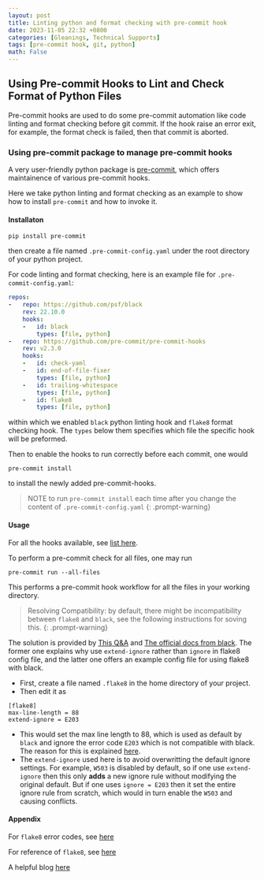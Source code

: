 ```yaml
---
layout: post
title: Linting python and format checking with pre-commit hook
date: 2023-11-05 22:32 +0800
categories: [Gleanings, Technical Supports]
tags: [pre-commit hook, git, python]
math: False
---
```

## Using Pre-commit Hooks to Lint and Check Format of Python Files

Pre-commit hooks are used to do some pre-commit automation
like code linting and format checking before git commit.
If the hook raise an error exit, for example, the format 
check is failed, then that commit is aborted.

### Using pre-commit package to manage pre-commit hooks

A very user-friendly python package is [pre-commit](https://pre-commit.com/),
which offers maintainence of various pre-commit hooks.

Here we take python linting and format checking as an example
to show how to install `pre-commit` and how to invoke it.

#### Installaton

```console
pip install pre-commit
```

then create a file named `.pre-commit-config.yaml` under the 
root directory of your python project.

For code linting and format checking, here is an example file
for `.pre-commit-config.yaml`:

```yaml
repos:
-   repo: https://github.com/psf/black
    rev: 22.10.0
    hooks:
    -   id: black
        types: [file, python]
-   repo: https://github.com/pre-commit/pre-commit-hooks
    rev: v2.3.0
    hooks:
    -   id: check-yaml
    -   id: end-of-file-fixer
        types: [file, python]
    -   id: trailing-whitespace
        types: [file, python]
    -   id: flake8
        types: [file, python]
```

within which we enabled `black` python linting hook and 
`flake8` format checking hook. The `types` below them
specifies which file the specific hook will be preformed.

Then to enable the hooks to run correctly before each
commit, one would

```console
pre-commit install
```

to  install the newly added pre-commit-hooks.

> NOTE to run `pre-commit install` each time after you change
the content of `.pre-commit-config.yaml`
{: .prompt-warning}

#### Usage

For all the hooks available, see [list here](https://pre-commit.com/hooks.html).

To perform a pre-commit check for all files, one may run

```console
pre-commit run --all-files
```

This performs a pre-commit hook workflow for all the files in your 
working directory.

> Resolving Compatibility: by default, there might be incompatibility
between `flake8` and `black`, see the following instructions for
soving this.
{: .prompt-warning}

The solution is provided by [This Q&A](https://stackoverflow.com/questions/68161741/python-black-formatter-conflict-with-rule-flake8-w503-in-vscode)
and [The official docs from black](https://github.com/psf/black/blob/06ccb88bf2bd35a4dc5d591bb296b5b299d07323/docs/guides/using_black_with_other_tools.md#flake8).
The former one explains why use `extend-ignore` rather than `ignore` in flake8
config file, and the latter one offers an example config file for using flake8
with black.

- First, create a file named `.flake8` in the home directory
of your project.
- Then edit it as

```
[flake8]
max-line-length = 88
extend-ignore = E203
```

- This would set the max line length to 88, which is used as default by
`black` and ignore the error code `E203` which is not compatible with
black. The reason for this is explained [here](https://github.com/psf/black/blob/06ccb88bf2bd35a4dc5d591bb296b5b299d07323/docs/guides/using_black_with_other_tools.md#flake8).
- The `extend-ignore` used here is to avoid overwritting
the default ignore settings. For example, `W503` is disabled by default, so
if one use `extend-ignore` then this only **adds** a new ignore rule without
modifying the original default. But if one uses `ignore = E203` then it set
the entire ignore rule from scratch, which would in turn enable the `W503`
and causing conflicts.

#### Appendix

For `flake8` error codes, see [here](https://flake8.pycqa.org/en/latest/user/error-codes.html#)

For reference of `flake8`, see [here](https://flake8.pycqa.org/en/latest/index.html)

A helpful blog [here](https://ljvmiranda921.github.io/notebook/2018/06/21/precommits-using-black-and-flake8/)
